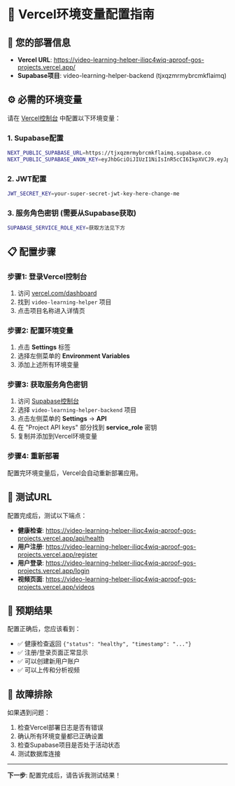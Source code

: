 # 🔧 Vercel环境变量配置指南

## 📍 您的部署信息
- **Vercel URL**: https://video-learning-helper-iliqc4wiq-aproof-gos-projects.vercel.app/
- **Supabase项目**: video-learning-helper-backend (tjxqzmrmybrcmkflaimq)

## ⚙️ 必需的环境变量

请在 [Vercel控制台](https://vercel.com/dashboard) 中配置以下环境变量：

### 1. Supabase配置
```bash
NEXT_PUBLIC_SUPABASE_URL=https://tjxqzmrmybrcmkflaimq.supabase.co
NEXT_PUBLIC_SUPABASE_ANON_KEY=eyJhbGciOiJIUzI1NiIsInR5cCI6IkpXVCJ9.eyJpc3MiOiJzdXBhYmFzZSIsInJlZiI6InRqeHF6bXJteWJyY21rZmxhaW1xIiwicm9sZSI6ImFub24iLCJpYXQiOjE3NDgwMTQ2NDIsImV4cCI6MjA2MzU5MDY0Mn0.uOYYkrZP2VFLwNkoU96Qo94A5oh9wJbTIlGnChH2pCg
```

### 2. JWT配置
```bash
JWT_SECRET_KEY=your-super-secret-jwt-key-here-change-me
```

### 3. 服务角色密钥 (需要从Supabase获取)
```bash
SUPABASE_SERVICE_ROLE_KEY=获取方法见下方
```

## 📋 配置步骤

### 步骤1: 登录Vercel控制台
1. 访问 [vercel.com/dashboard](https://vercel.com/dashboard)
2. 找到 `video-learning-helper` 项目
3. 点击项目名称进入详情页

### 步骤2: 配置环境变量
1. 点击 **Settings** 标签
2. 选择左侧菜单的 **Environment Variables**
3. 添加上述所有环境变量

### 步骤3: 获取服务角色密钥
1. 访问 [Supabase控制台](https://supabase.com/dashboard)
2. 选择 `video-learning-helper-backend` 项目
3. 点击左侧菜单的 **Settings** → **API**
4. 在 "Project API keys" 部分找到 **service_role** 密钥
5. 复制并添加到Vercel环境变量

### 步骤4: 重新部署
配置完环境变量后，Vercel会自动重新部署应用。

## 🧪 测试URL

配置完成后，测试以下端点：

- **健康检查**: https://video-learning-helper-iliqc4wiq-aproof-gos-projects.vercel.app/api/health
- **用户注册**: https://video-learning-helper-iliqc4wiq-aproof-gos-projects.vercel.app/register
- **用户登录**: https://video-learning-helper-iliqc4wiq-aproof-gos-projects.vercel.app/login
- **视频页面**: https://video-learning-helper-iliqc4wiq-aproof-gos-projects.vercel.app/videos

## 🎯 预期结果

配置正确后，您应该看到：
- ✅ 健康检查返回 `{"status": "healthy", "timestamp": "..."}`
- ✅ 注册/登录页面正常显示
- ✅ 可以创建新用户账户
- ✅ 可以上传和分析视频

## 🔧 故障排除

如果遇到问题：
1. 检查Vercel部署日志是否有错误
2. 确认所有环境变量都已正确设置
3. 检查Supabase项目是否处于活动状态
4. 测试数据库连接

---

**下一步**: 配置完成后，请告诉我测试结果！ 